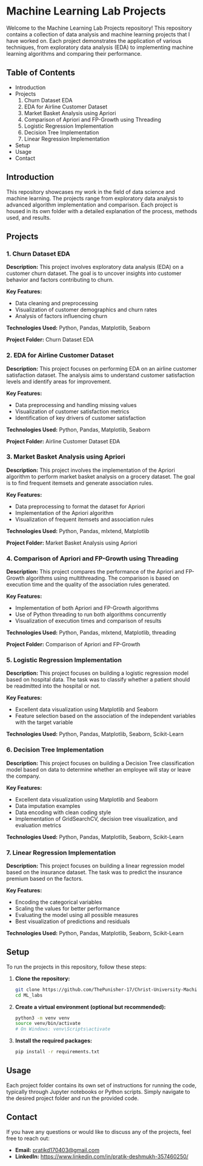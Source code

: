 # Machine Learning Lab Projects

Welcome to the Machine Learning Lab Projects repository! This repository contains a collection of data analysis and machine learning projects that I have worked on. Each project demonstrates the application of various techniques, from exploratory data analysis (EDA) to implementing machine learning algorithms and comparing their performance.

## Table of Contents
- Introduction
- Projects
  1. Churn Dataset EDA
  2. EDA for Airline Customer Dataset
  3. Market Basket Analysis using Apriori
  4. Comparison of Apriori and FP-Growth using Threading
  5. Logistic Regression Implementation
  6. Decision Tree Implementation
  7. Linear Regression Implementation
- Setup
- Usage
- Contact

## Introduction

This repository showcases my work in the field of data science and machine learning. The projects range from exploratory data analysis to advanced algorithm implementation and comparison. Each project is housed in its own folder with a detailed explanation of the process, methods used, and results.

## Projects

### 1. Churn Dataset EDA
**Description:** This project involves exploratory data analysis (EDA) on a customer churn dataset. The goal is to uncover insights into customer behavior and factors contributing to churn.

**Key Features:**
- Data cleaning and preprocessing
- Visualization of customer demographics and churn rates
- Analysis of factors influencing churn

**Technologies Used:** Python, Pandas, Matplotlib, Seaborn

**Project Folder:** Churn Dataset EDA

### 2. EDA for Airline Customer Dataset
**Description:** This project focuses on performing EDA on an airline customer satisfaction dataset. The analysis aims to understand customer satisfaction levels and identify areas for improvement.

**Key Features:**
- Data preprocessing and handling missing values
- Visualization of customer satisfaction metrics
- Identification of key drivers of customer satisfaction

**Technologies Used:** Python, Pandas, Matplotlib, Seaborn

**Project Folder:** Airline Customer Dataset EDA

### 3. Market Basket Analysis using Apriori
**Description:** This project involves the implementation of the Apriori algorithm to perform market basket analysis on a grocery dataset. The goal is to find frequent itemsets and generate association rules.

**Key Features:**
- Data preprocessing to format the dataset for Apriori
- Implementation of the Apriori algorithm
- Visualization of frequent itemsets and association rules

**Technologies Used:** Python, Pandas, mlxtend, Matplotlib

**Project Folder:** Market Basket Analysis using Apriori

### 4. Comparison of Apriori and FP-Growth using Threading
**Description:** This project compares the performance of the Apriori and FP-Growth algorithms using multithreading. The comparison is based on execution time and the quality of the association rules generated.

**Key Features:**
- Implementation of both Apriori and FP-Growth algorithms
- Use of Python threading to run both algorithms concurrently
- Visualization of execution times and comparison of results

**Technologies Used:** Python, Pandas, mlxtend, Matplotlib, threading

**Project Folder:** Comparison of Apriori and FP-Growth

### 5. Logistic Regression Implementation
**Description:** This project focuses on building a logistic regression model based on hospital data. The task was to classify whether a patient should be readmitted into the hospital or not.

**Key Features:**
- Excellent data visualization using Matplotlib and Seaborn
- Feature selection based on the association of the independent variables with the target variable

**Technologies Used:** Python, Pandas, Matplotlib, Seaborn, Scikit-Learn

### 6. Decision Tree Implementation
**Description:** This project focuses on building a Decision Tree classification model based on data to determine whether an employee will stay or leave the company.

**Key Features:**
- Excellent data visualization using Matplotlib and Seaborn
- Data imputation examples
- Data encoding with clean coding style
- Implementation of GridSearchCV, decision tree visualization, and evaluation metrics

**Technologies Used:** Python, Pandas, Matplotlib, Seaborn, Scikit-Learn

### 7. Linear Regression Implementation
**Description:** This project focuses on building a linear regression model based on the insurance dataset. The task was to predict the insurance premium based on the factors.

**Key Features:**
- Encoding the categorical variables
- Scaling the values for better performance
- Evaluating the model using all possible measures
- Best visualization of predictions and residuals

**Technologies Used:** Python, Pandas, Matplotlib, Seaborn, Scikit-Learn

## Setup

To run the projects in this repository, follow these steps:

1. **Clone the repository:**
    ```bash
    git clone https://github.com/ThePunisher-17/Christ-University-Machine-Learning-Sem-1/
    cd ML_labs
    ```

2. **Create a virtual environment (optional but recommended):**
    ```bash
    python3 -m venv venv
    source venv/bin/activate
    # On Windows: venv\Scripts\activate
    ```

3. **Install the required packages:**
    ```bash
    pip install -r requirements.txt
    ```

## Usage

Each project folder contains its own set of instructions for running the code, typically through Jupyter notebooks or Python scripts. Simply navigate to the desired project folder and run the provided code.

## Contact

If you have any questions or would like to discuss any of the projects, feel free to reach out:

- **Email:** pratikd170403@gmail.com
- **LinkedIn:** https://www.linkedin.com/in/pratik-deshmukh-357460250/